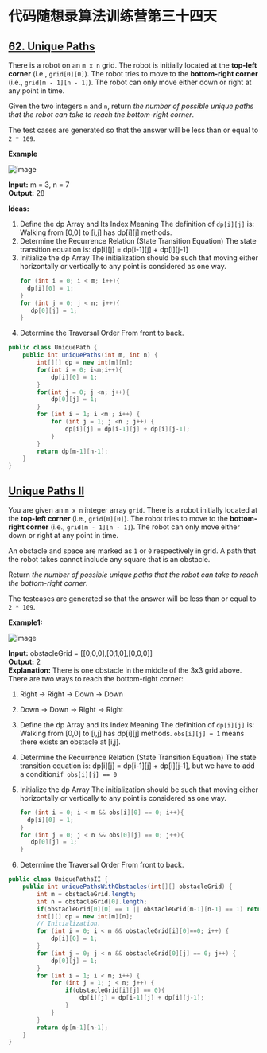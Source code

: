 # 代码随想录算法训练营第三十四天
## [62. Unique Paths](https://leetcode.com/problems/unique-paths/description/)

There is a robot on an `m x n` grid. The robot is initially located at the **top-left corner** (i.e., `grid[0][0]`). The robot tries to move to the **bottom-right corner** (i.e., `grid[m - 1][n - 1]`). The robot can 
only move either down or right at any point in time.

Given the two integers `m` and `n`, return *the number of possible unique paths that the robot can take to reach the bottom-right corner*.

The test cases are generated so that the answer will be less than or equal to `2 * 109`.

**Example**


![image](https://github.com/user-attachments/assets/b2c1ff3f-0426-46cc-bf0a-7d7a10e4e49a)

**Input:** m = 3, n = 7 <br>
**Output:** 28

**Ideas:**
1. Define the dp Array and Its Index Meaning
  The definition of `dp[i][j]` is: Walking from [0,0] to [i,j] has dp[i][j] methods.
2. Determine the Recurrence Relation (State Transition Equation)
   The state transition equation is: dp[i][j] = dp[i-1][j] + dp[i][j-1]
3. Initialize the dp Array
   The initialization should be such that moving either horizontally or vertically to any point is considered as one way.
   ```Java
   for (int i = 0; i < m; i++){
     dp[i][0] = 1;
   }
   for (int j = 0; j < n; j++){
      dp[0][j] = 1;
   }
   ```
4. Determine the Traversal Order
   From front to back.

```Java
public class UniquePath {
    public int uniquePaths(int m, int n) {
        int[][] dp = new int[m][n];
        for(int i = 0; i<m;i++){
            dp[i][0] = 1;
        }
        for(int j = 0; j <n; j++){
            dp[0][j] = 1;
        }
        for (int i = 1; i <m ; i++) {
            for (int j = 1; j <n ; j++) {
                dp[i][j] = dp[i-1][j] + dp[i][j-1];
            }
        }
        return dp[m-1][n-1];
    }
}
```

## [Unique Paths II](https://leetcode.com/problems/unique-paths-ii/description/)

You are given an `m x n` integer array `grid`. There is a robot initially located at the **top-left corner** (i.e., `grid[0][0]`). The robot tries to move to the **bottom-right corner** (i.e., `grid[m - 1][n - 1]`). 
The robot can only move either down or right at any point in time.

An obstacle and space are marked as `1` or `0` respectively in grid. A path that the robot takes cannot include any square that is an obstacle.

Return *the number of possible unique paths that the robot can take to reach the bottom-right corner*.

The testcases are generated so that the answer will be less than or equal to `2 * 109`.

**Example1:**


![image](https://github.com/user-attachments/assets/f5be06fc-8fe9-4004-ac31-e11b95ee62a6)

**Input:** obstacleGrid = [[0,0,0],[0,1,0],[0,0,0]] <br>
**Output:** 2 <br>
**Explanation:** There is one obstacle in the middle of the 3x3 grid above. <br>
There are two ways to reach the bottom-right corner:<br>
1. Right -> Right -> Down -> Down
2. Down -> Down -> Right -> Right

1. Define the dp Array and Its Index Meaning
  The definition of `dp[i][j]` is: Walking from [0,0] to [i,j] has dp[i][j] methods. `obs[i][j] = 1` means there exists an obstacle at [i,j].
2. Determine the Recurrence Relation (State Transition Equation)
   The state transition equation is: dp[i][j] = dp[i-1][j] + dp[i][j-1], but we have to add a condition`if obs[i][j] == 0`
3. Initialize the dp Array
   The initialization should be such that moving either horizontally or vertically to any point is considered as one way.
   ```Java
   for (int i = 0; i < m && obs[i][0] == 0; i++){
     dp[i][0] = 1;
   }
   for (int j = 0; j < n && obs[0][j] == 0; j++){
      dp[0][j] = 1;
   }
   ```
4. Determine the Traversal Order
   From front to back.

```Java
public class UniquePathsII {
    public int uniquePathsWithObstacles(int[][] obstacleGrid) {
        int m = obstacleGrid.length;
        int n = obstacleGrid[0].length;
        if(obstacleGrid[0][0] == 1 || obstacleGrid[m-1][n-1] == 1) return 0;
        int[][] dp = new int[m][n];
        // Initialization.
        for (int i = 0; i < m && obstacleGrid[i][0]==0; i++) {
            dp[i][0] = 1;
        }
        for (int j = 0; j < n && obstacleGrid[0][j] == 0; j++) {
            dp[0][j] = 1;
        }
        for (int i = 1; i < m; i++) {
            for (int j = 1; j < n; j++) {
                if(obstacleGrid[i][j] == 0){
                    dp[i][j] = dp[i-1][j] + dp[i][j-1];
                }
            }
        }
        return dp[m-1][n-1];
    }
}
```






























